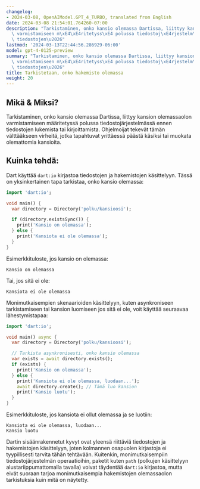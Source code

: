 ```yaml
---
changelog:
- 2024-03-08, OpenAIModel.GPT_4_TURBO, translated from English
date: 2024-03-08 21:54:01.764260-07:00
description: "Tarkistaminen, onko kansio olemassa Dartissa, liittyy kansion olemassaolon\
  \ varmistamiseen m\xE4\xE4ritetyss\xE4 polussa tiedostoj\xE4rjestelm\xE4ss\xE4 ennen\
  \ tiedostojen\u2026"
lastmod: '2024-03-13T22:44:56.286929-06:00'
model: gpt-4-0125-preview
summary: "Tarkistaminen, onko kansio olemassa Dartissa, liittyy kansion olemassaolon\
  \ varmistamiseen m\xE4\xE4ritetyss\xE4 polussa tiedostoj\xE4rjestelm\xE4ss\xE4 ennen\
  \ tiedostojen\u2026"
title: Tarkistetaan, onko hakemisto olemassa
weight: 20
---
```


## Mikä & Miksi?

Tarkistaminen, onko kansio olemassa Dartissa, liittyy kansion olemassaolon varmistamiseen määritetyssä polussa tiedostojärjestelmässä ennen tiedostojen lukemista tai kirjoittamista. Ohjelmoijat tekevät tämän välttääkseen virheitä, jotka tapahtuvat yrittäessä päästä käsiksi tai muokata olemattomia kansioita.

## Kuinka tehdä:

Dart käyttää `dart:io` kirjastoa tiedostojen ja hakemistojen käsittelyyn. Tässä on yksinkertainen tapa tarkistaa, onko kansio olemassa:

```dart
import 'dart:io';

void main() {
  var directory = Directory('polku/kansioosi');

  if (directory.existsSync()) {
    print('Kansio on olemassa');
  } else {
    print('Kansiota ei ole olemassa');
  }
}
```
Esimerkkituloste, jos kansio on olemassa:
```
Kansio on olemassa
```

Tai, jos sitä ei ole:
```
Kansiota ei ole olemassa
```

Monimutkaisempien skenaarioiden käsittelyyn, kuten asynkroniseen tarkistamiseen tai kansion luomiseen jos sitä ei ole, voit käyttää seuraavaa lähestymistapaa:

```dart
import 'dart:io';

void main() async {
  var directory = Directory('polku/kansioosi');

  // Tarkista asynkronisesti, onko kansio olemassa
  var exists = await directory.exists();
  if (exists) {
    print('Kansio on olemassa');
  } else {
    print('Kansiota ei ole olemassa, luodaan...');
    await directory.create(); // Tämä luo kansion
    print('Kansio luotu');
  }
}
```

Esimerkkituloste, jos kansiota ei ollut olemassa ja se luotiin:
```
Kansiota ei ole olemassa, luodaan...
Kansio luotu
```

Dartin sisäänrakennetut kyvyt ovat yleensä riittäviä tiedostojen ja hakemistojen käsittelyyn, joten kolmannen osapuolen kirjastoja ei tyypillisesti tarvita tähän tehtävään. Kuitenkin, monimutkaisempiin tiedostojärjestelmän operaatioihin, paketit kuten `path` (polkujen käsittelyyn alustariippumattomalla tavalla) voivat täydentää `dart:io` kirjastoa, mutta eivät suoraan tarjoa monimutkaisempia hakemistojen olemassaolon tarkistuksia kuin mitä on näytetty.
